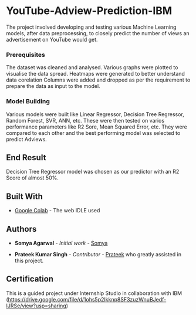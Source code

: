 # YouTube-Adview-Prediction-IBM

The project involved developing and testing various Machine Learning models, after data preprocessing, to closely predict the number of views an advertisement on YouTube would get.

### Prerequisites

The dataset was cleaned and analysed.
Various graphs were plotted to visualise the data spread.
Heatmaps were generated to better understand data corelation
Columns were added and dropped as per the requirement to prepare the data as input to the model.

### Model Building

Various models were built like Linear Regressor, Decision Tree Regressor, Random Forest, SVR, ANN, etc.
These were then tested on varios performance parameters like R2 Sore, Mean Squared Error, etc.
They were compared to each other and the best performing model was selected to predict Adviews.

## End Result

Decision Tree Regressor model was chosen as our predictor with an R2 Score of almost 50%. 

## Built With

* [Google Colab](https://colab.research.google.com/drive/1Dtc-2080HBs6IqvxJqfCl1cWBf6UqFb5?usp=sharing) - The web IDLE used

## Authors

* **Somya Agarwal** - *Initial work* - [Somya](https://github.com/somyaagarwal0325)

* **Prateek Kumar Singh** - *Contributor* - [Prateek](https://github.com/Prateek-Singh20) who greatly assisted in this project.

## Certification

This is a guided project under Internship Studio in collaboration with IBM (https://drive.google.com/file/d/1ohs5p2Ikknp8SF3zuzWnuBJedf-IJRSe/view?usp=sharing)
